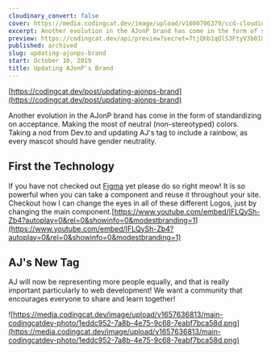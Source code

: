 ```yaml
---
cloudinary_convert: false
cover: https://media.codingcat.dev/image/upload/v1600706379/ccd-cloudinary/8bad310b542451b614acb12dcae54bd404363129-1920x1080-1.png
excerpt: Another evolution in the AJonP brand has come in the form of standardizing on acceptance. Making the most of neutral (non-stereotyped) colors. Taking a nod from Dev.to and updating AJ's tag to include a rainbow, as every mascot should have gender neutrality.
preview: https://codingcat.dev/api/preview?secret=7tjQhb1qQlS3FtyV3b0I&selectionType=post&selectionSlug=updating-ajonps-brand&_id=86fe0fafc5874771a4405a675b9bef5b
published: archived
slug: updating-ajonps-brand
start: October 10, 2019
title: Updating AJonP's Brand
---
```


[https://codingcat.dev/post/updating-ajonps-brand](https://codingcat.dev/post/updating-ajonps-brand)

Another evolution in the AJonP brand has come in the form of standardizing on acceptance. Making the most of neutral (non-stereotyped) colors. Taking a nod from Dev.to and updating AJ's tag to include a rainbow, as every mascot should have gender neutrality.

## First the Technology

If you have not checked out [Figma](https://figma.com/) yet please do so right meow! It is so powerful when you can take a component and reuse it throughout your site. Checkout how I can change the eyes in all of these different Logos, just by changing the main component.[https://www.youtube.com/embed/IFLQySh-Zb4?autoplay=0&rel=0&showinfo=0&modestbranding=1](https://www.youtube.com/embed/IFLQySh-Zb4?autoplay=0&rel=0&showinfo=0&modestbranding=1)

## AJ's New Tag

AJ will now be representing more people equally, and that is really important particularly to web development! We want a community that encourages everyone to share and learn together!

![https://media.codingcat.dev/image/upload/v1657636813/main-codingcatdev-photo/1eddc952-7a8b-4e75-9c68-7eabf7bca58d.png](https://media.codingcat.dev/image/upload/v1657636813/main-codingcatdev-photo/1eddc952-7a8b-4e75-9c68-7eabf7bca58d.png)